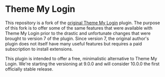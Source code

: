 # Theme My Login

This repository is a fork of the [original Theme My Login](https://github.com/theme-my-login/theme-my-login) plugin.
The purpose of this fork is to offer some of the same features that were available with Theme My Login prior to the
drastic and unfortunate changes that were brought to version 7 of the plugin. Since version 7, the original author's
plugin does not itself have many useful features but requires a paid subscription to install extensions.

This plugin is intended to offer a free, minimalistic alternative to Theme My Login. We're starting the versioning
at 9.0.0 and will consider 10.0.0 the first officially stable release.